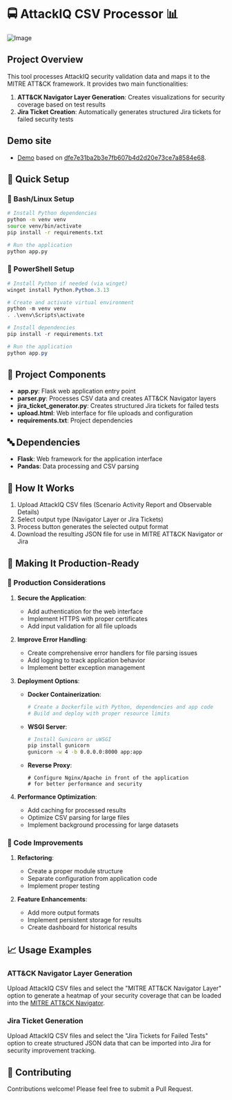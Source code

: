 # 🚍 AttackIQ CSV Processor 📊

![Image](https://github.com/user-attachments/assets/e9ec552c-2bc5-4396-ba62-68e90c246df9)

## Project Overview

This tool processes AttackIQ security validation data and maps it to the MITRE ATT&CK framework. It provides two main functionalities:

1. **ATT&CK Navigator Layer Generation**: Creates visualizations for security coverage based on test results
2. **Jira Ticket Creation**: Automatically generates structured Jira tickets for failed security tests

## Demo site

* [Demo](https://mbrownnycnyc.github.io/attackiq2navigator_site) based on [dfe7e31ba2b3e7fb607b4d2d20e73ce7a8584e68](https://github.com/mbrownnycnyc/attackiq2navigator/commit/dfe7e31ba2b3e7fb607b4d2d20e73ce7a8584e68).


## 💠 Quick Setup

### 🧧 Bash/Linux Setup

```bash
# Install Python dependencies
python -m venv venv
source venv/bin/activate
pip install -r requirements.txt

# Run the application
python app.py
```

### 🧢 PowerShell Setup

```powershell
# Install Python if needed (via winget)
winget install Python.Python.3.13

# Create and activate virtual environment
python -m venv venv
. .\venv\Scripts\activate

# Install dependencies
pip install -r requirements.txt

# Run the application
python app.py
```

## 🧩 Project Components

- **app.py**: Flask web application entry point
- **parser.py**: Processes CSV data and creates ATT&CK Navigator layers
- **jira_ticket_generator.py**: Creates structured Jira tickets for failed tests
- **upload.html**: Web interface for file uploads and configuration
- **requirements.txt**: Project dependencies

## 🔤 Dependencies

- **Flask**: Web framework for the application interface
- **Pandas**: Data processing and CSV parsing

## 🔐 How It Works

1. Upload AttackIQ CSV files (Scenario Activity Report and Observable Details)
2. Select output type (Navigator Layer or Jira Tickets)
3. Process button generates the selected output format
4. Download the resulting JSON file for use in MITRE ATT&CK Navigator or Jira

## 🔷 Making It Production-Ready

### 🎾 Production Considerations

1. **Secure the Application**:
   - Add authentication for the web interface
   - Implement HTTPS with proper certificates
   - Add input validation for all file uploads

2. **Improve Error Handling**:
   - Create comprehensive error handlers for file parsing issues
   - Add logging to track application behavior
   - Implement better exception management

3. **Deployment Options**:
   - **Docker Containerization**:
     ```bash
     # Create a Dockerfile with Python, dependencies and app code
     # Build and deploy with proper resource limits
     ```
   - **WSGI Server**:
     ```bash
     # Install Gunicorn or uWSGI
     pip install gunicorn
     gunicorn -w 4 -b 0.0.0.0:8000 app:app
     ```
   - **Reverse Proxy**:
     ```
     # Configure Nginx/Apache in front of the application
     # for better performance and security
     ```

4. **Performance Optimization**:
   - Add caching for processed results
   - Optimize CSV parsing for large files
   - Implement background processing for large datasets

### 📘 Code Improvements

1. **Refactoring**:
   - Create a proper module structure
   - Separate configuration from application code
   - Implement proper testing

2. **Feature Enhancements**:
   - Add more output formats
   - Implement persistent storage for results
   - Create dashboard for historical results

## 📈 Usage Examples

### ATT&CK Navigator Layer Generation

Upload AttackIQ CSV files and select the "MITRE ATT&CK Navigator Layer" option to generate a heatmap of your security coverage that can be loaded into the [MITRE ATT&CK Navigator](https://mitre-attack.github.io/attack-navigator/).

### Jira Ticket Generation

Upload AttackIQ CSV files and select the "Jira Tickets for Failed Tests" option to create structured JSON data that can be imported into Jira for security improvement tracking.

## 🔩 Contributing

Contributions welcome! Please feel free to submit a Pull Request.